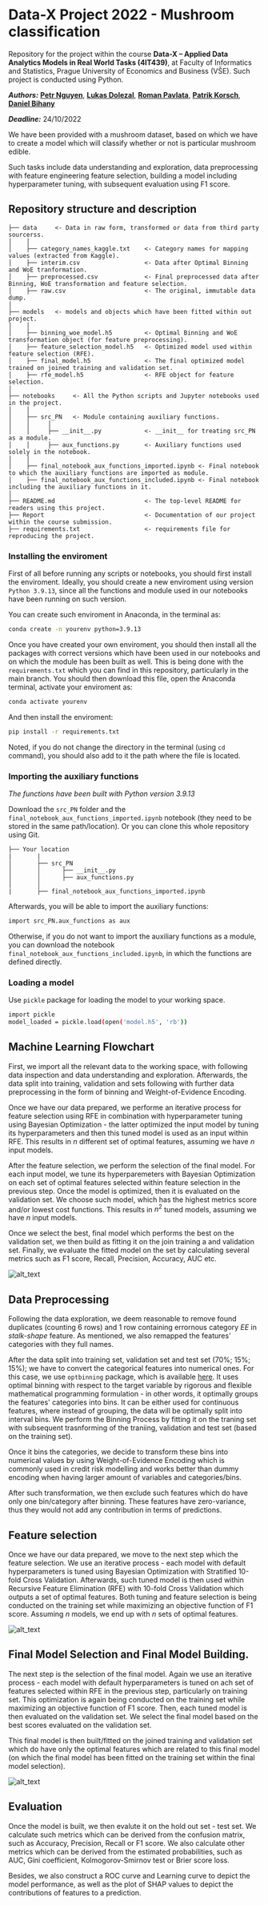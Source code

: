 # Data-X Project 2022 - Mushroom classification

Repository for the project within the course **Data-X – Applied Data Analytics Models in Real World Tasks (4IT439)**, at Faculty of Informatics and Statistics, Prague University of Economics and Business (VŠE). Such project is conducted using Python.

_**Authors:**_ [**Petr Nguyen**](https://www.linkedin.com/in/petr-ngn/), [**Lukas Dolezal**](https://www.linkedin.com/in/lukas-dolezal75/), [**Roman Pavlata**](https://www.linkedin.com/in/roman-pavlata-a3b602161/), [**Patrik Korsch**](https://www.linkedin.com/in/patrik-korsch/), [**Daniel Bihany**](https://www.linkedin.com/in/daniel-bih%C3%A1ny-a2a095202/)

_**Deadline:**_ 24/10/2022

We have been provided with a mushroom dataset, based on which we have to create a model which will classify whether or not is particular mushroom edible.

Such tasks include data understanding and exploration, data preprocessing with feature engineering feature selection, building a model including hyperparameter tuning, with subsequent evaluation using F1 score.

## Repository structure and description
```
├── data     <- Data in raw form, transformed or data from third party sourcerss.
│    │
│    ├── category_names_kaggle.txt    <- Category names for mapping values (extracted from Kaggle).
│    ├── interim.csv                  <- Data after Optimal Binning and WoE tranformation.
│    ├── preprocessed.csv      	      <- Final preprocessed data after Binning, WoE transformation and feature selection.
│    ├── raw.csv                      <- The original, immutable data dump.
│
├── models   <- models and objects which have been fitted within out project.
│    │
│    ├── binning_woe_model.h5         <- Optimal Binning and WoE transformation object (for feature preprocessing).
│    ├── feature_selection_model.h5   <- Optimized model used within feature selection (RFE).
│    ├── final_model.h5               <- The final optimized model trained on joined training and validation set.
│    ├── rfe_model.h5                 <- RFE object for feature selection.
│
├── notebooks     <- All the Python scripts and Jupyter notebooks used in the project. 
│    │
│    ├── src_PN   <- Module containing auxiliary functions.
│    │     │
│    │     ├── __init__.py            <- __init__ for treating src_PN as a module.
│    │     ├── aux_functions.py       <- Auxiliary functions used solely in the notebook.
│    │
│    ├── final_notebook_aux_functions_imported.ipynb <- Final notebook to which the auxiliary functions are imported as module.
│    ├── final_notebook_aux_functions_included.ipynb <- Final notebook including the auxiliary functions in it.
│
├── README.md                         <- The top-level README for readers using this project.
├── Report                            <- Documentation of our project within the course submission.
├── requirements.txt                  <- requirements file for reproducing the project.
```

### Installing the enviroment
First of all before running any scripts or notebooks, you should first install the enviroment. Ideally, you should create a new enviroment using version `Python 3.9.13`, since all the functions and module used in our notebooks have been running on such version.

You can create such enviroment in Anaconda, in the terminal as:
```bash
conda create -n yourenv python=3.9.13
```
Once you have created your own enviroment, you should then install all the packages with correct versions which have been used in our notebooks and on which the module has been built as well. This is being done with the `requirements.txt` which you can find in this repository, particularly in the main branch. You should then download this file, open the Anaconda terminal, activate your enviroment as:

```bash
conda activate yourenv
```
And then install the enviroment:
```bash
pip install -r requirements.txt
```
Noted, if you do not change the directory in the terminal (using `cd` command), you should also add to it the path where the file is located.


### Importing the auxiliary functions
_The functions have been built with Python version 3.9.13_

Download the `src_PN` folder and the `final_notebook_aux_functions_imported.ipynb` notebook (they need to be stored in the same path/location). Or you can clone this whole repository using Git.

```
├── Your location
|       |
│       ├── src_PN
│       │      ├── __init__.py
│       │      ├── aux_functions.py 
│       │
|       ├── final_notebook_aux_functions_imported.ipynb
```

Afterwards, you will be able to import the auxiliary functions:

``` bash
import src_PN.aux_functions as aux
```
Otherwise, if you do not want to import the auxiliary functions as a module, you can download the notebook `final_notebook_aux_functions_included.ipynb`, in which the functions are defined directly.

### Loading a model
Use `pickle` package for loading the model to your working space.
``` bash
import pickle
model_loaded = pickle.load(open('model.h5', 'rb'))
```
## Machine Learning Flowchart
First, we import all the relevant data to the working space, with following data inspection and data understanding and exploration. Afterwards, the data split into training, validation and sets following with further data preprocessing in the form of binning and Weight-of-Evidence Encoding.

Once we have our data prepared, we performe an iterative process for feature selection using RFE in combination with hyperparameter tuning using Bayesian Optimization - the latter optimized the input model by tuning its hyperparameters and then this tuned model is used as an input within RFE. This results in $n$ different set of optimal features, assuming we have $n$ input models.

After the feature selection, we perform the selection of the final model. For each input model, we tune its hyperparemeters with Bayesian Optimization on each set of optimal features selected within feature selection in the previous step. Once the model is optimized, then it is evaluated on the validation set. We choose such model, which has the highest metrics score and/or lowest cost functions. This results in $n^2$ tuned models, assuming we have $n$ input models.

Once we select the best, final model which performs the best on the validation set, we then build as fitting it on the join training a and validation set. Finally, we evaluate the fitted model on the set by calculating several metrics such as F1 score, Recall, Precision, Accuracy, AUC etc.

![alt_text](https://github.com/petr-ngn/Data_X_2022/blob/main/ML_flowchart.png?raw=true)

## Data Preprocessing
Following the data exploration, we deem reasonable to remove found duplicates (counting 6 rows) and 1 row containing errornous category _EE_ in _stalk-shape_ feature. As mentioned, we also remapped the features' categories with they full names.

After the data split into training set, validation set and test set (70%; 15%; 15%); we have to convert the categorical features into numerical ones. For this case, we use `optbinning` package, which is available [here](https://github.com/guillermo-navas-palencia/optbinning). It uses optimal binning with respect to the target variable by rigorous and flexible mathematical programming formulation - in other words, it optimally groups the features' categories into bins. It can be either used for continuous features, where instead of grouping, the data will be optimally split into interval bins. We perform the Binning Process by fitting it on the traning set with subsequent trasnforming of the traniing, validation and test set (based on the training set).

Once it bins the categories, we decide to transform these bins into numerical values by using Weight-of-Evidence Encoding which is commonly used in credit risk modelling and works better than dummy encoding when having larger amount of variables and categories/bins.


After such transformation, we then exclude such features which do have only one bin/category after binning. These features have zero-variance, thus they would not add any contribution in terms of predictions.

## Feature selection
Once we have our data prepared, we move to the next step which the feature selection. We use an iterative process - each model with default hyperparameters is tuned using Bayesian Optimization with Stratified 10-fold Cross Validation. Afterwards, such tuned model is then used within Recursive Feature Elimination (RFE) with 10-fold Cross Validation which outputs a set of optimal features. Both tuning and feature selection is being conducted on the training set while maximizing an objective function of F1 score. Assuming $n$ models, we end up with $n$ sets of optimal features.

![alt_text](https://github.com/petr-ngn/Data_X_2022/blob/main/feature_selection.png?raw=true)

## Final Model Selection and Final Model Building.
The next step is the selection of the final model. Again we use an iterative process - each model with default hyperparameters is tuned on ach set of features selected within RFE in the previous step, particularly on training set. This optimization is again being conducted on the training set while maximizing an objective function of F1 score. Then, each tuned model is then evaluated on the validation set. We select the final model based on the best scores evaluated on the validation set.

This final model is then built/fitted on the joined training and validation set which do have only the optimal features which are related to this final model (on which the final model has been fitted on the training set within the final model selection).

![alt_text](https://github.com/petr-ngn/Data_X_2022/blob/main/final_model_selection.png?raw=true)


## Evaluation
Once the model is built, we then evalute it on the hold out set - test set. We calculate such metrics which can be derived from the confusion matrix, such as Accuracy, Precision, Recall or F1 score. We also calculate other metrics which can be derived from the estimated probabilities, such as AUC, Gini coefficient, Kolmogorov-Smirnov test or Brier score loss.

Besides, we also construct a ROC curve and Learning curve to depict the model performance, as well as the plot of SHAP values to depict the contributions of features to a prediction.

